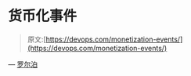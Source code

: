 # 货币化事件

> 原文:[https://devops.com/monetization-events/](https://devops.com/monetization-events/)

— [罗尔泊](https://devops.com/author/breselman/)